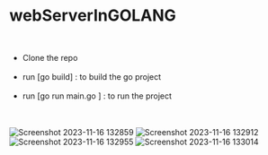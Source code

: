 # webServerInGOLANG
<br />
<ul>
<li>
  Clone the repo
</li>
<br />
  <li>
  run [go build] : to build the go project
</li>

<br />

 <li>
run [go run main.go ] : to run the project
</li>

<br />
<br />
  
</ul>


![Screenshot 2023-11-16 132859](https://github.com/ayushjha119/webServerInGOLANG/assets/73348925/4ba353e4-ad78-414a-9478-f6b571077188)
![Screenshot 2023-11-16 132912](https://github.com/ayushjha119/webServerInGOLANG/assets/73348925/f87ea404-6833-48d9-acca-72b53fe39291)
![Screenshot 2023-11-16 132955](https://github.com/ayushjha119/webServerInGOLANG/assets/73348925/ae3d51eb-b3aa-4276-86d1-fd674102944d)
![Screenshot 2023-11-16 133014](https://github.com/ayushjha119/webServerInGOLANG/assets/73348925/760c22bf-6212-4657-ba2c-a5768ab9531f)

